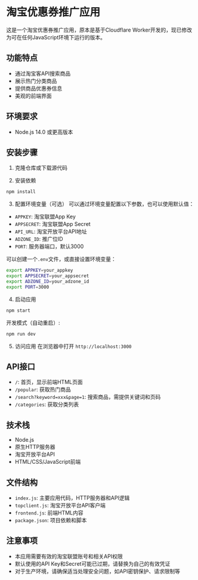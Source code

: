 # 淘宝优惠券推广应用

这是一个淘宝优惠券推广应用，原本是基于Cloudflare Worker开发的，现已修改为可在任何JavaScript环境下运行的版本。

## 功能特点

- 通过淘宝客API搜索商品
- 展示热门分类商品
- 提供商品优惠券信息
- 美观的前端界面

## 环境要求

- Node.js 14.0 或更高版本

## 安装步骤

1. 克隆仓库或下载源代码

2. 安装依赖
```bash
npm install
```

3. 配置环境变量（可选）
可以通过环境变量配置以下参数，也可以使用默认值：
- `APPKEY`: 淘宝联盟App Key
- `APPSECRET`: 淘宝联盟App Secret
- `API_URL`: 淘宝开放平台API地址
- `ADZONE_ID`: 推广位ID
- `PORT`: 服务器端口，默认3000

可以创建一个`.env`文件，或直接设置环境变量：
```bash
export APPKEY=your_appkey
export APPSECRET=your_appsecret
export ADZONE_ID=your_adzone_id
export PORT=3000
```

4. 启动应用
```bash
npm start
```

开发模式（自动重启）:
```bash
npm run dev
```

5. 访问应用
在浏览器中打开 `http://localhost:3000`

## API接口

- `/`: 首页，显示前端HTML页面
- `/popular`: 获取热门商品
- `/search?keyword=xxx&page=1`: 搜索商品，需提供关键词和页码
- `/categories`: 获取分类列表

## 技术栈

- Node.js
- 原生HTTP服务器
- 淘宝开放平台API
- HTML/CSS/JavaScript前端

## 文件结构

- `index.js`: 主要应用代码，HTTP服务器和API逻辑
- `topclient.js`: 淘宝开放平台API客户端
- `frontend.js`: 前端HTML内容
- `package.json`: 项目依赖和脚本

## 注意事项

- 本应用需要有效的淘宝联盟账号和相关API权限
- 默认使用的API Key和Secret可能已过期，请替换为自己的有效凭证
- 对于生产环境，请确保适当处理安全问题，如API密钥保护、请求限制等 